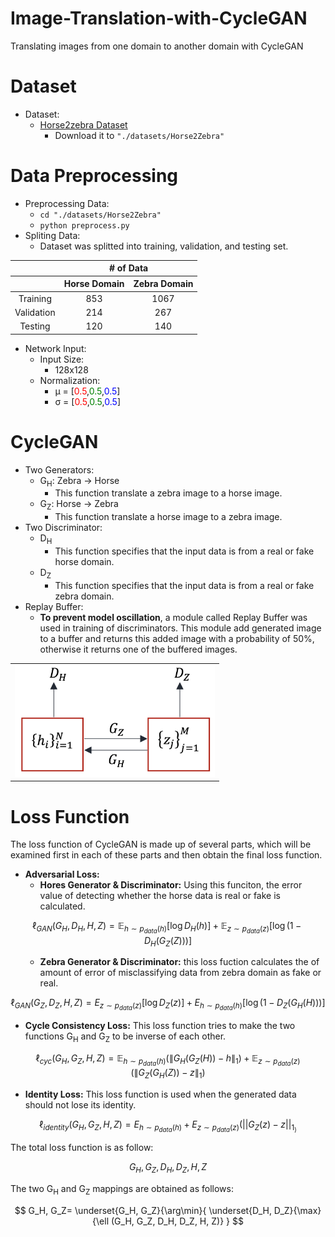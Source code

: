 # Image-Translation-with-CycleGAN

Translating images from one domain to another domain with CycleGAN

# Dataset

<ul>
    <li>
        Dataset:
        <ul>
            <li>
                <a href="https://www.kaggle.com/datasets/balraj98/horse2zebra-dataset">Horse2zebra Dataset</a>
                <ul>
                    <li>
                        Download it to <code>"./datasets/Horse2Zebra"</code>
                    </li>
                </ul>
            </li>
        </ul>
    </li>
</ul>

# Data Preprocessing

<ul>
    <li>
    Preprocessing Data:
        <ul>
            <li>
                <code>cd "./datasets/Horse2Zebra"</code>
            </li>
            <li>
                <code>python preprocess.py</code>
            </li>
        </ul>
    </li>
    <li>
    Spliting Data:
        <ul>
            <li>Dataset was splitted into training, validation, and testing set.</li>
        </ul>
    </li>
</ul>

<table style="text-align: center margin-left: auto; margin-right: auto; text-align: center" border=0 align=center>
    <thead>
        <tr>
            <th style="border-bottom-style: none"></th>
            <th colspan=2 style="text-align: center"># of Data</th>
        </tr>
        <tr>
            <th></th>
            <th>Horse Domain</th>
            <th>Zebra Domain</th>
        </tr>
    </thead>
    <tbody>
        <tr>
            <td>Training</td>
            <td>853</td>
            <td>1067</td>
        </tr>
        <tr>
            <td>Validation</td>
            <td>214</td>
            <td>267</td>
        </tr>
        <tr>
            <td>Testing</td>
            <td>120</td>
            <td>140</td>
        </tr>
    </tbody>
</table>

<ul>
    <li>
        Network Input:
        <ul>
            <li>
                Input Size:
                <ul>
                    <li>
                        128x128
                    </li>
                </ul>
            </li>
            <li>
                Normalization:
                <ul>
                    <li>μ = [<span style="color: red">0.5</span>,<span style="color: green">0.5</span>,<span style="color: blue">0.5</span>]</li>
                    <li>σ = [<span style="color: red">0.5</span>,<span style="color: green">0.5</span>,<span style="color: blue">0.5</span>]</li>
                </ul>
            </li>
        </ul>
    </li>
</ul>

# CycleGAN

<ul>
    <li>
        Two Generators:
        <ul>
            <li>
                G<sub>H</sub>: Zebra → Horse
                <ul>
                    <li>
                        This function translate a zebra image to a horse image.
                    </li>
                </ul>
            </li>
            <li>
                G<sub>Z</sub>: Horse → Zebra
                <ul>
                    <li>
                        This function translate a horse image to a zebra image.
                    </li>
                </ul>
            </li>
        </ul>
    </li>
    <li>
        Two Discriminator:
        <ul>
            <li>
                D<sub>H</sub>
                <ul>
                    <li>
                        This function specifies that the input data is from a real or fake horse domain.
                    </li>
                </ul>
            </li>
            <li>
                D<sub>Z</sub>
                <ul>
                    <li>
                        This function specifies that the input data is from a real or fake zebra domain.
                    </li>
                </ul>
            </li>
        </ul>
    </li>
    <li>
        Replay Buffer:
        <ul>
            <li><strong>To prevent model oscillation</strong>, a module called Replay Buffer was used in training of discriminators. This module add generated image to a buffer and returns this added image with a probability of 50%, otherwise it returns one of the buffered images.</li>
        </ul>
    </li>
</ul>

<table style="text-align: center margin-left: auto; margin-right: auto; text-align: center" border=0 align=center>
    <tbody>
        <tr>
            <td>
                <img src="./plots/CycleGAN.png" alt="CycleGAN Structure" style="width: 20rem"/>
            </td>
        </tr>
    </tbody>
</table>

# Loss Function

The loss function of CycleGAN is made up of several parts, which will be examined first in each of these parts
and then obtain the final loss function.

<ul>
    <li>
        <strong>Adversarial Loss:</strong>
        <ul>
            <li>
                <strong>Hores Generator & Discriminator:</strong> Using this funciton, the error value of detecting whether the horse data is real or fake is calculated.
            </li>
        </ul>
    </li>
</ul>

$${ \ell_{GAN}(G_{H},D_{H},H,Z) = \mathbb{E}_{{h}\sim{p_{data}{(h)}}} {[\log{D_{H}{(h)}}]} + \mathbb{E}_{{z}\sim{p_{data}{(z)}}} {[\log ({1-D_{H}({G_{Z}(Z)})})]} }$$

<ul style="list-style-type: none">
    <li>
        <ul>
            <li>
                <strong>Zebra Generator & Discriminator:</strong> this loss fuction calculates the of amount of error of misclassifying data from zebra domain as fake or real.
            </li>
        </ul>
    </li>
</ul>

$$ { \ell_{GAN}(G_{Z},D_{Z},H,Z) = E_{{z}\sim{p_{data}{(z)}}} {[\log{D_{Z}{(z)}}]} + E_{{h}\sim{p_{data}{(h)}}}{[\log ({1-D_{Z}({G_{H}(H)})})]} }$$

<ul>
    <li>
        <strong>Cycle Consistency Loss:</strong> This loss function tries to make the two functions G<sub>H</sub> and G<sub>Z</sub> to be inverse of each other.
    </li>
</ul>

$${ \ell_{cyc}(G_H, G_Z, H, Z) = \mathbb{E}_{{h}\sim{p_{data}{(h)}}} {( \| G_{H}(G_{Z}(H)) - h \|_{1} )} + \mathbb{E}_{{z}\sim{p_{data}{(z)}}} {( \| G_{Z}(G_{H}(Z)) - z \|_{1} )} } $$

<ul>
    <li>
        <strong>Identity Loss:</strong> This loss function is used when the generated data should not lose its identity.
    </li>
</ul>

$${ \ell_{identity}(G_H, G_Z, H, Z) = E_{{h}\sim{p_{data}{(h)}}} + E_{{z}\sim{p_{data}{(z)}}} {( || G_{Z}(z) - z ||_1_ )} } $$

<p>The total loss function is as follow:</p>

$$ {G_{H}, G_{Z}, D_{H}, D_{Z}, H, Z} $$

<p>The two G<sub>H</sub> and G<sub>Z</sub> mappings are obtained as follows:</p>

$$ G_H, G_Z= \underset{G_H, G_Z}{\arg\min}{ \underset{D_H, D_Z}{\max}{\ell (G_H, G_Z, D_H, D_Z, H, Z)} } $$

